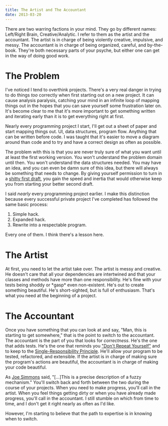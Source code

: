 ```yaml
---
title: The Artist and The Accountant
date: 2013-03-20
---
```


There are two warring factions in your mind. They go by different names: Left/Right Brain, Creative/Analytic. I refer to them as the artist and the accountant. The artist is in charge of being violently creative, impulsive, and messy. The accountant is in charge of being organized, careful, and by-the-book. They're both necessary parts of your psyche, but either one can get in the way of doing good work.

# The Problem

I've noticed I tend to overthink projects. There's a very real danger in trying to do things *too* correctly when first starting out on a new project. It can cause analysis paralysis, catching your mind in an infinite loop of mapping things out in the hopes that you can save yourself some frustration later on. It's become clear to me that it's more important to get something written and iterating early than it is to get everything right at first.

Nearly every programming project I start, I'll get out a sheet of paper and start mapping things out. UI, data structures, program flow. Anything that can be written before code. I was taught that it's easier to move a diagram around than code and to try and have a correct design as often as possible.

The problem with this is that you are never truly sure of what you want until at least the first working version. You won't understand the problem domain until then. You won't understand the data structures needed. You may have an idea, and you can even be damn sure of this idea, but there will always be something that needs to change. By giving yourself permission to turn in a [shitty first draft][draft], you gain the speed and inertia that would otherwise keep you from starting your better second draft.

I said *nearly* every programming project earlier. I make this distinction because every successful private project I've completed has followed the same basic process:

1. Simple hack.
2. Expanded hack.
3. Rewrite into a respectable program.

Every one of them. I think there's a lesson here. 

# The Artist

At first, you need to let the artist take over. The artist is messy and creative. He doesn't care that all your dependencies are intertwined and that your classes and methods have more than one responsibility. He's fine with your tests being shoddy or \*gasp\* even non-existent. He's out to create something beautiful. He's short-sighted, but is full of enthusiasm. That's what you need at the beginning of a project.

# The Accountant

Once you have something that you can look at and say, "Man, this is starting to get somewhere," that is the point to switch to the accountant. The accountant is the part of you that looks for *correctness*. He's the one that adds tests. He's the one that reminds you ["Don't Repeat Yourself"][dry] and to keep to the [Single-Responsibility Principle][srp]. He'll allow your program to be tested, refactored, and extensible. If the artist is in charge of making sure the program's actions are beautiful, the accountant is in charge of making your code beautiful.

As [Joe Simmons][looper] said, "[...]This is a precise description of a fuzzy mechanism." You'll switch back and forth between the two during the course of your projects. When you need to make progress, you'll call in the artist. When you feel things getting dirty or when you have already made progress, you'll call in the accountant. I still stumble on which from time to time, and I don't get it right nearly as often as I'd like. 

However, I'm starting to believe that the path to expertise is in knowing when to switch.

[srp]: http://en.wikipedia.org/wiki/Single_responsibility_principle
[dry]: http://en.wikipedia.org/wiki/Don't_repeat_yourself
[draft]: http://wrd.as.uky.edu/sites/default/files/1-Shitty%20First%20Drafts.pdf
[looper]: http://www.imdb.com/character/ch0235637/quotes

